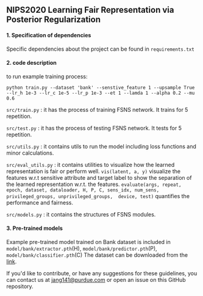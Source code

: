 ## NIPS2020 Learning Fair Representation via Posterior Regularization

#### 1. Specification of dependencies
Specific dependencies about the project can be found in `requirements.txt`

#### 2. code description
to run example training process:
```console
python train.py --dataset 'bank' --senstive_feature 1 --upsample True  --lr_h 1e-3 --lr_c 1e-5 --lr_p 1e-3 --et 1 --lamda 1 --alpha 0.2 --mu 0.6
```

`src/train.py` : it has the process of training FSNS network. It trains for 5 repetition.

`src/test.py` :  it has the process of testing FSNS network. It tests for 5 repetition.

`src/utils.py` : it contains utils to run the model including loss functions and minor calculations.

`src/eval_utils.py` : it contains utilities to visualize how the learned representation is fair or perform well.
`vis(latent, a, y)` visualize the features w.r.t sensitive attribute and target label to show the separation of the learned representation w.r.t. the features. 
`evaluate(args, repeat, epoch, dataset, dataloader, H, P, C, sens_idx, num_sens, privileged_groups, unprivileged_groups,  device, test)` quantifies the performance and fairness.

`src/models.py` : it contains the structures of FSNS modules.


#### 3. Pre-trained models
Example pre-trained model trained on Bank dataset is included in `model/bank/extractor.pth`(H), `model/bank/predictor.pth`(P), `model/bank/classifier.pth`(C)
The dataset can be downloaded from the [link](https://archive.ics.uci.edu/ml/machine-learning-databases/00222/bank-additional.zip).


If you'd like to contribute, or have any suggestions for these guidelines, you can contact us at jang141@purdue.com or open an issue on this GitHub repository. 
